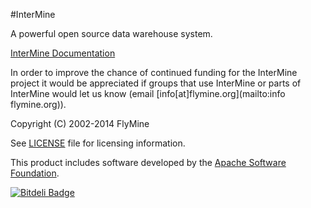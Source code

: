 #InterMine

A powerful open source data warehouse system.

[InterMine Documentation](http://intermine.readthedocs.org/en/latest/)

In order to improve the chance of continued funding for the InterMine project it would be appreciated if groups that use InterMine or parts of InterMine would let us know (email [info[at]flymine.org](mailto:info flymine.org)).

Copyright (C) 2002-2014 FlyMine

See [LICENSE](LICENSE) file for licensing information.

This product includes software developed by the [Apache Software Foundation](http://www.apache.org/).

[![Bitdeli Badge](https://d2weczhvl823v0.cloudfront.net/intermine/intermine/trend.png)](https://bitdeli.com/free "Bitdeli Badge")
